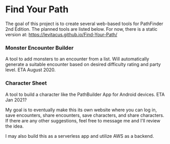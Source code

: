# Find Your Path

The goal of this project is to create several web-based tools for PathFinder 2nd Edition. The planned tools are listed below. For now, there is a static version at: https://levitacus.github.io/Find-Your-Path/

### Monster Encounter Builder
A tool to add monsters to an encounter from a list. Will automatically generate a suitable encounter based on desired difficulty rating and party level.
ETA August 2020.

### Character Sheet
A tool to build a character like the PathBuilder App for Android devices. ETA Jan 2021?

My goal is to eventually make this its own website where you can log in, save encounters, share encounters, save characters, and share characters.
If there are any other suggestions, feel free to message me and I'll review the idea.

I may also build this as a serverless app and utilize AWS as a backend.

